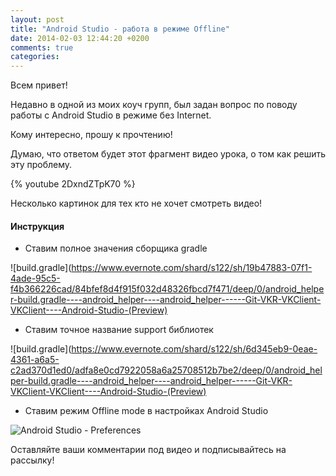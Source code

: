 ```yaml
---
layout: post
title: "Android Studio - работа в режиме Offline"
date: 2014-02-03 12:44:20 +0200
comments: true
categories: 
---
```


Всем привет!

Недавно в одной из моих коуч групп, был задан вопрос по поводу работы с Android Studio в режиме без Internet.

Кому интересно, прошу к прочтению!

<!-- more -->

Думаю, что ответом будет этот фрагмент видео урока, о том как решить эту проблему.

{% youtube 2DxndZTpK70 %}


Несколько картинок для тех кто не хочет смотреть видео!

#### Инструкция

- Ставим полное значения сборщика gradle

![build.gradle](https://www.evernote.com/shard/s122/sh/19b47883-07f1-4ade-95c5-f4b366226cad/84bfef8d4f915f032d48326fbcd7f471/deep/0/android_helper-build.gradle----android_helper----android_helper------Git-VKR-VKClient-VKClient----Android-Studio-(Preview)

- Ставим точное название support библиотек 

![build.gradle](https://www.evernote.com/shard/s122/sh/6d345eb9-0eae-4361-a6a5-c2ad370d1ed0/adfa8e0cd7922058a6a25708512b7be2/deep/0/android_helper-build.gradle----android_helper----android_helper------Git-VKR-VKClient-VKClient----Android-Studio-(Preview)

- Ставим режим Offline mode в настройках Android Studio 

![Android Studio - Preferences](https://www.evernote.com/shard/s122/sh/94fc84c1-2cac-4400-b8b1-f831c953fd6f/b50085e9b238e7c4c3cbfe99bff52215/deep/0/Preferences.png)


Оставляйте ваши комментарии под видео и подписывайтесь на рассылку!